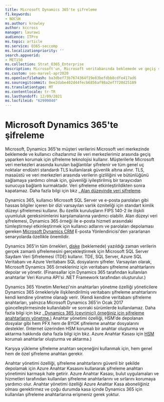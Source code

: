 ```yaml
---
title: Microsoft Dynamics 365'te şifreleme
f1.keywords:
- NOCSH
ms.author: krowley
author: kccross
manager: laurawi
audience: ITPro
ms.topic: article
ms.service: O365-seccomp
ms.localizationpriority: ''
search.appverid:
- MET150
ms.collection: Strat_O365_Enterprise
description: Microsoft'un, Microsoft veritabanında beklemede ve geçiş sırasında Microsoft Dynamics 365'te müşteri verilerini korumak için şifreleme teknolojisini nasıl kullandığını öğrenin.
ms.custom: seo-marvel-apr2020
ms.openlocfilehash: ba3dbef73b7674364f19e83befdbb8cdfe417ad6
ms.sourcegitcommit: 0ee2dabe402d44fecb6856af98a2ef7720d25189
ms.translationtype: MT
ms.contentlocale: tr-TR
ms.lasthandoff: 12/09/2021
ms.locfileid: "62999040"
---
```

# <a name="encryption-in-microsoft-dynamics-365"></a>Microsoft Dynamics 365'te şifreleme

Microsoft, Dynamics 365'te müşteri verilerini Microsoft veri merkezinde beklemede ve kullanıcı cihazlarımız ile veri merkezlerimiz arasında geçiş yaparken korumak için şifreleme teknolojisi kullanır. Müşterilerle Microsoft veri merkezleri arasında kurulan bağlantılar şifrelenir ve tüm genel uç noktalar endüstri standardı TLS kullanılarak güvenlik altına alınır. TLS, masaüstü ve veri merkezleri arasında verilerin gizliliğini ve bütünlüğünü sağlamaya yardımcı olmak için, güvenliği iyileştirilmiş bir tarayıcıdan sunucuya bağlantı kurmaktadır. Veri şifreleme etkinleştirildikten sonra kapatamaz. Daha fazla bilgi için bkz [. Alan düzeyinde veri şifreleme](/previous-versions/dynamicscrm-2016/developers-guide/dn481562(v=crm.8)).

Dynamics 365, kullanıcı Microsoft SQL Server ve e-posta parolaları gibi hassas bilgiler içeren bir dizi varsayılan varlık özniteliği için standart kimlik düzeyi şifrelemesi kullanır. Bu özellik kuruluşların FIPS 140-2 ile ilişkili uyumluluk gereksinimlerini karşılamalarına yardımcı olabilir. Alan düzeyi veri şifrelemesi, Dynamics 365 örneği ile e-posta hizmeti arasındaki tümleştirmeyi etkinleştirmek için kullanıcı adlarını ve parolaları depolaması gereken [Microsoft Dynamics CRM](/previous-versions/dynamicscrm-2016/administering-dynamics-365/hh699800(v=crm.8)) E-posta Yönlendiricisi'den yararlanan senaryolarda özellikle önemlidir.

Dynamics 365'in tüm örnekleri, [diske](/sql/relational-databases/security/encryption/transparent-data-encryption) (beklemede) yazıldığı zaman verilerin gerçek zamanlı şifrelemesini gerçekleştirmek için Microsoft SQL Server Saydam Veri Şifrelemesi (TDE) kullanır. TDE, SQL Server, Azure SQL Veritabanı ve Azure Veritabanı SQL dosyalarını şifreler. Varsayılan olarak, Microsoft Dynamics 365 örnekleriniz için veritabanı şifreleme anahtarlarını depolar ve yönetir. (Finansallar için Dynamics 365 tarafından kullanılan anahtarlar Veri Koruma API'si .NET Framework tarafından oluşturulur.)

Dynamics 365 Yönetim Merkezi'nin anahtarları yönetme özelliği yöneticilere Dynamics 365 örnekleriyle ilişkilendirilmiş veritabanı şifreleme anahtarlarını kendi kendine yönetme olanağı verir. (Kendi kendine veritabanı şifreleme anahtarları, yalnızca Microsoft Dynamics 365'in Ocak 2017 güncelleştirmesinde kullanılabilir ve sonraki sürümlerde kullanılamaz. Daha fazla bilgi için bkz [. Dynamics 365 (çevrimiçi) örneğiniz için şifreleme anahtarlarını yönetme.)](/dynamics365/customer-engagement/admin/manage-encryption-keys-instance) Anahtar yönetimi özelliği, HSM'de depolanan dosyalar gibi hem PFX hem de BYOK şifreleme anahtar dosyalarını destekler. (İnternet üzerinden HSM korumalı bir anahtar oluşturma ve aktarma hakkında daha fazla bilgi için bkz. Azure Anahtar Kasası için [HSM](/azure/key-vault/key-vault-hsm-protected-keys) korumalı anahtarlar oluşturma ve aktarma.)

Karşıya yükleme şifreleme anahtarı seçeneğini kullanmak için, hem genel hem de özel şifreleme anahtarı gerekir.

Anahtar yönetimi özelliği, şifreleme anahtarlarını güvenli bir şekilde depolamak için Azure Anahtar Kasasını kullanarak şifreleme anahtarı yönetimini karmaşık hale getirir. Azure Anahtar Kasası, bulut uygulamaları ve hizmetleri tarafından kullanılan şifreleme anahtarlarını ve sırlarını korumaya yardımcı olur. Anahtar yönetimi özelliği Azure Anahtar Kasa aboneliğiniz olması gerektirmez ve çoğu durumda kasa içinde Dynamics 365 için kullanılan şifreleme anahtarlarına erişmeniz gerek yoktur.
